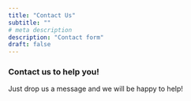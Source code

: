 ```yaml
---
title: "Contact Us"
subtitle: ""
# meta description
description: "Contact form"
draft: false
---
```


### Contact us to help you!

Just drop us a message and we will be happy to help!
